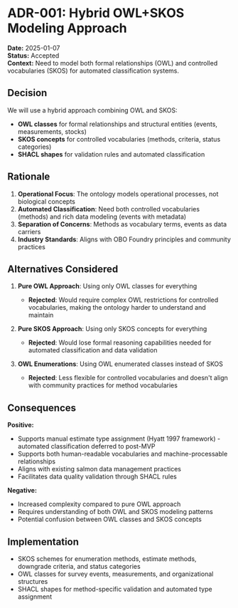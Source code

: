 # ADR-001: Hybrid OWL+SKOS Modeling Approach

**Date:** 2025-01-07  
**Status:** Accepted  
**Context:** Need to model both formal relationships (OWL) and controlled vocabularies (SKOS) for automated classification systems.

## Decision

We will use a hybrid approach combining OWL and SKOS:

- **OWL classes** for formal relationships and structural entities (events, measurements, stocks)
- **SKOS concepts** for controlled vocabularies (methods, criteria, status categories)
- **SHACL shapes** for validation rules and automated classification

## Rationale

1. **Operational Focus**: The ontology models operational processes, not biological concepts
2. **Automated Classification**: Need both controlled vocabularies (methods) and rich data modeling (events with metadata)
3. **Separation of Concerns**: Methods as vocabulary terms, events as data carriers
4. **Industry Standards**: Aligns with OBO Foundry principles and community practices

## Alternatives Considered

1. **Pure OWL Approach**: Using only OWL classes for everything
   - **Rejected**: Would require complex OWL restrictions for controlled vocabularies, making the ontology harder to understand and maintain
   
2. **Pure SKOS Approach**: Using only SKOS concepts for everything
   - **Rejected**: Would lose formal reasoning capabilities needed for automated classification and data validation
   
3. **OWL Enumerations**: Using OWL enumerated classes instead of SKOS
   - **Rejected**: Less flexible for controlled vocabularies and doesn't align with community practices for method vocabularies

## Consequences

**Positive:**

- Supports manual estimate type assignment (Hyatt 1997 framework) - automated classification deferred to post-MVP
- Supports both human-readable vocabularies and machine-processable relationships
- Aligns with existing salmon data management practices
- Facilitates data quality validation through SHACL rules

**Negative:**

- Increased complexity compared to pure OWL approach
- Requires understanding of both OWL and SKOS modeling patterns
- Potential confusion between OWL classes and SKOS concepts

## Implementation

- SKOS schemes for enumeration methods, estimate methods, downgrade criteria, and status categories
- OWL classes for survey events, measurements, and organizational structures
- SHACL shapes for method-specific validation and automated type assignment
